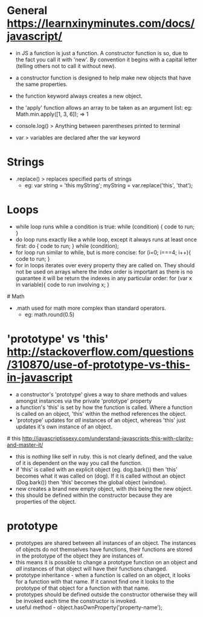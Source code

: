 # General https://learnxinyminutes.com/docs/javascript/
* in JS a function is just a function. A constructor function is so, due to the fact you call it with 'new'. By convention it begins with a capital letter (telling others not to call it without new).
* a constructor function is designed to help make new objects that have the same properties.
* the function keyword always creates a new object.
* the 'apply' function allows an array to be taken as an argument list:
  eg: Math.min.apply([1, 3, 6]); => 1


* console.log() > Anything between parentheses printed to terminal
* var > variables are declared after the var keyword

# Strings
  * .replace() > replaces specified parts of strings
    - eg: var string = 'this myString'; myString = var.replace('this', 'that');  

# Loops
  * while loop runs while a condition is true:
    while (condition) {
      code to run;
    }
  * do loop runs exactly like a while loop, except it always runs at least once first:
    do {
      code to run;
    } while (condition);
  * for loop run similar to while, but is more concise:
    for (i=0; i===4; i++){
      code to run;
    }
  * for in loops iterates over every property they are called on. They should not be used on arrays where the index
    order is important as there is no guarantee it will be return the indexes in any particular order:
    for (var x in variable){
      code to run involving x;
    }


# Math
  * .math used for math more complex than standard operators.
    - eg: math.round(0.5)

# 'prototype' vs 'this' http://stackoverflow.com/questions/310870/use-of-prototype-vs-this-in-javascript
  * a constructor's 'prototype' gives a way to share methods and values amongst instances via the private 'prototype' property
  * a function's 'this' is set by how the function is called. Where a function is called on an object, 'this' within the method references the object.
  * 'prototype' updates for _all_ instances of an object, whereas 'this' just updates it's own instance of an object.

# this http://javascriptissexy.com/understand-javascripts-this-with-clarity-and-master-it/
  * this is _nothing_ like self in ruby. this is not clearly defined, and the value of it is dependent on the way you call the function.
  * if 'this' is called with an explicit object (eg. dog.bark()) then 'this' becomes what it was called on (dog). If it is called without an object (Dog.bark()) then 'this' becomes the global object (window).
  * new creates a brand new empty object, with _this_ being the new object.
  * this should be defined within the constructor because they are properties of the object.

# prototype
  * prototypes are shared between all instances of an object. The instances of objects do not themselves have functions, their functions are stored in the prototype of the object they are instances of.
  * this means it is possible to change a prototype function on an object and _all_ instances of that object will have their functions changed.
  * prototype inheritance - when a function is called on an object, it looks for a function with that name. If it cannot find one it looks to the prototype of that object for a function with that name.
  * prototypes should be defined outside the constructor otherwise they will be invoked each time the constructor is invoked.
  * useful method - object.hasOwnProperty('property-name');
